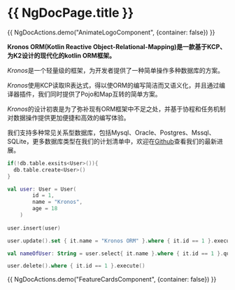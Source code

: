# {{ NgDocPage.title }}

{{ NgDocActions.demo("AnimateLogoComponent", {container: false}) }}

**Kronos ORM(Kotlin Reactive Object-Relational-Mapping)是一款基于KCP、为K2设计的现代化的kotlin ORM框架。**

*Kronos*是一个轻量级的框架，为开发者提供了一种简单操作多种数据库的方案。

*Kronos*使用KCP读取IR表达式，得以使ORM的编写简洁而又语义化，并且通过编译器插件，我们同时提供了Pojo和Map互转的简单方案。

*Kronos*的设计初衷是为了弥补现有ORM框架中不足之处，并基于协程和任务机制对数据操作提供更加便捷和高效的编写体验。

我们支持多种常见关系型数据库，包括Mysql、Oracle、Postgres、Mssql、SQLite，更多数据库类型在我们的计划清单中，欢迎在[Github](https://github.com/Kronos-orm/Kronos-orm)查看我们的最新进展。

```kotlin name="demo" icon="kotlin"
if(!db.table.exsits<User>()){
  db.table.create<User>()
}

val user: User = User(
        id = 1,
        name = "Kronos",
        age = 18
    )
    
user.insert(user)

user.update().set { it.name = "Kronos ORM" }.where { it.id == 1 }.execute()

val nameOfUser: String = user.select{ it.name }.where { it.id == 1 }.queryOne<String>()

user.delete().where { it.id == 1 }.execute()
```

{{ NgDocActions.demo("FeatureCardsComponent", {container: false}) }}
